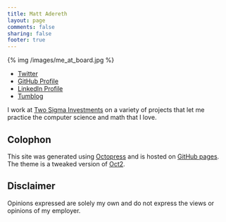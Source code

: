 ```yaml
---
title: Matt Adereth
layout: page
comments: false
sharing: false
footer: true
---
```

{% img /images/me_at_board.jpg %}

- [Twitter](https://twitter.com/adereth)
- [GitHub Profile](https://github.com/adereth)
- [LinkedIn Profile](http://www.linkedin.com/in/adereth/)
- [Tumblog](http://adereth.tumblr.com/)

I work at [Two Sigma Investments](http://www.twosigma.com/) on a variety of projects that let me practice the computer science and math that I love.

## Colophon
This site was generated using [Octopress](http://octopress.org/) and is hosted on [GitHub pages](http://pages.github.com/).  The theme is a tweaked version of [Oct2](https://github.com/bijumon/oct2).

## Disclaimer

Opinions expressed are solely my own and do not express the views or opinions of my employer.
